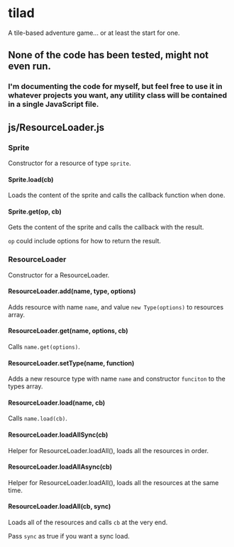 # tilad
A tile-based adventure game... or at least the start for one.

## None of the code has been tested, might not even run.

### I'm documenting the code for myself, but feel free to use it in whatever projects you want, any utility class will be contained in a single JavaScript file.


## js/ResourceLoader.js

### Sprite

Constructor for a resource of type `sprite`.


#### Sprite.load(cb)

Loads the content of the sprite and calls the callback function when done.


#### Sprite.get(op, cb)

Gets the content of the sprite and calls the callback with the result.

`op` could include options for how to return the result.


### ResourceLoader

Constructor for a ResourceLoader.


#### ResourceLoader.add(name, type, options)

Adds resource with name `name`, and value `new Type(options)` to resources array.


#### ResourceLoader.get(name, options, cb)

Calls `name.get(options)`.


#### ResourceLoader.setType(name, function)

Adds a new resource type with name `name` and constructor `funciton` to the types array.


#### ResourceLoader.load(name, cb)

Calls `name.load(cb)`.


#### ResourceLoader.loadAllSync(cb)

Helper for ResourceLoader.loadAll(), loads all the resources in order.


#### ResourceLoader.loadAllAsync(cb)

Helper for ResourceLoader.loadAll(), loads all the resources at the same time.


#### ResourceLoader.loadAll(cb, sync)

Loads all of the resources and calls `cb` at the very end.

Pass `sync` as true if you want a sync load.
